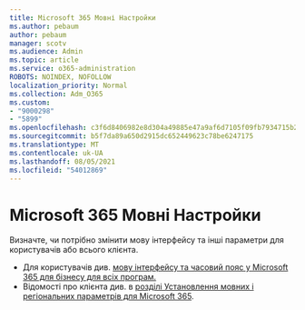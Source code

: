 ```yaml
---
title: Microsoft 365 Мовні Настройки
ms.author: pebaum
author: pebaum
manager: scotv
ms.audience: Admin
ms.topic: article
ms.service: o365-administration
ROBOTS: NOINDEX, NOFOLLOW
localization_priority: Normal
ms.collection: Adm_O365
ms.custom:
- "9000298"
- "5899"
ms.openlocfilehash: c3f6d8406982e8d304a49885e47a9af6d7105f09fb7934715b29777069d52726
ms.sourcegitcommit: b5f7da89a650d2915dc652449623c78be6247175
ms.translationtype: MT
ms.contentlocale: uk-UA
ms.lasthandoff: 08/05/2021
ms.locfileid: "54012869"
---
```

# <a name="microsoft-365-language-settings"></a>Microsoft 365 Мовні Настройки

Визначте, чи потрібно змінити мову інтерфейсу та інші параметри для користувачів або всього клієнта.

- Для користувачів див. [мову інтерфейсу та часовий пояс у Microsoft 365 для бізнесу для всіх програм.](https://support.microsoft.com/office/6f238bff-5252-441e-b32b-655d5d85d15b)
- Відомості про клієнта див. в [розділі Установлення мовних і регіональних параметрів для Microsoft 365](https://docs.microsoft.com/office365/troubleshoot/access-management/set-language-and-region).
